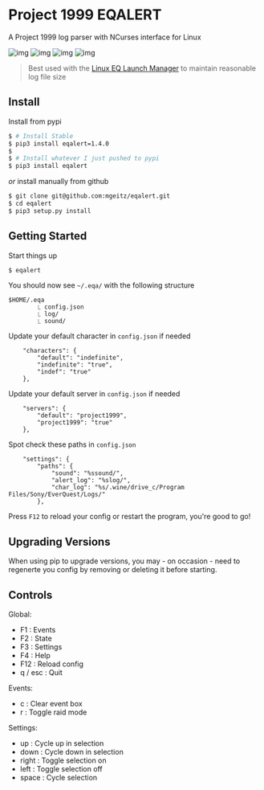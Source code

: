 # Project 1999 EQALERT

A Project 1999 log parser with NCurses interface for Linux

![img](https://i.imgur.com/Pgo1eMk.png)
![img](https://i.imgur.com/Yuoosxm.png)
![img](https://i.imgur.com/TCLJ7v4.png)
![img](https://i.imgur.com/a9GNMV3.png)

> Best used with the [Linux EQ Launch Manager](https://gist.github.com/mgeitz/aa295061c51b26d53dd818d0ebb3e37a) to maintain reasonable log file size


## Install

Install from pypi
```sh
$ # Install Stable
$ pip3 install eqalert=1.4.0
$
$ # Install whatever I just pushed to pypi
$ pip3 install eqalert
```

_or_ install manually from github
```sh
$ git clone git@github.com:mgeitz/eqalert.git
$ cd eqalert
$ pip3 setup.py install
```


## Getting Started

Start things up
```sh
$ eqalert
```

You should now see `~/.eqa/` with the following structure
```
$HOME/.eqa
        ⎿ config.json
        ⎿ log/
        ⎿ sound/
```

Update your default character in `config.json` if needed
```
    "characters": {
        "default": "indefinite",
        "indefinite": "true",
        "indef": "true"
    },
```

Update your default server in `config.json` if needed
```
    "servers": {
        "default": "project1999",
        "project1999": "true"
    },
```

Spot check these paths in `config.json`
```
    "settings": {
        "paths": {
            "sound": "%ssound/",
            "alert_log": "%slog/",
            "char_log": "%s/.wine/drive_c/Program Files/Sony/EverQuest/Logs/"
        },
```

Press `F12` to reload your config or restart the program, you're good to go!


## Upgrading Versions

When using pip to upgrade versions, you may - on occasion - need to regenerte you config by removing or deleting it before starting.


## Controls

Global:
  - F1      : Events
  - F2      : State
  - F3      : Settings
  - F4      : Help
  - F12     : Reload config
  - q / esc : Quit

Events:
  - c     : Clear event box
  - r     : Toggle raid mode

Settings:
  - up    : Cycle up in selection
  - down  : Cycle down in selection
  - right : Toggle selection on
  - left  : Toggle selection off
  - space : Cycle selection
